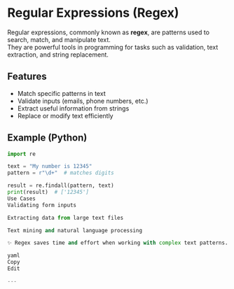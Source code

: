 # Regular Expressions (Regex)

Regular expressions, commonly known as **regex**, are patterns used to search, match, and manipulate text.  
They are powerful tools in programming for tasks such as validation, text extraction, and string replacement.

## Features
- Match specific patterns in text
- Validate inputs (emails, phone numbers, etc.)
- Extract useful information from strings
- Replace or modify text efficiently

## Example (Python)
```python
import re

text = "My number is 12345"
pattern = r"\d+"  # matches digits

result = re.findall(pattern, text)
print(result)  # ['12345']
Use Cases
Validating form inputs

Extracting data from large text files

Text mining and natural language processing

✨ Regex saves time and effort when working with complex text patterns.

yaml
Copy
Edit

---













